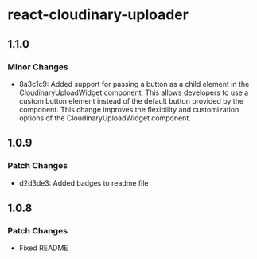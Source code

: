 # react-cloudinary-uploader

## 1.1.0

### Minor Changes

- 8a3c1c9: Added support for passing a button as a child element in the CloudinaryUploadWidget component. This allows developers to use a custom button element instead of the default button provided by the component. This change improves the flexibility and customization options of the CloudinaryUploadWidget component.

## 1.0.9

### Patch Changes

- d2d3de3: Added badges to readme file

## 1.0.8

### Patch Changes

- Fixed README
